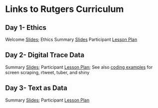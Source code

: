 # Links to Rutgers Curriculum


## Day 1- Ethics
Welcome [Slides](https://docs.google.com/presentation/d/1cbgMv9rj778X-U0R1M4st-MYEf0UK5A9NA61ytNLk0Y/edit?usp=sharing); Ethics Summary [Slides](https://docs.google.com/presentation/d/1ZTszDTgw-ySFoWuDWnMYhpmF_Ncn9yxlo1RMzi1V_EQ/edit?usp=sharing)
Participant [Lesson Plan](https://docs.google.com/document/d/1WKAbKqmgKTMndPkTWb3KlstPfHItxnNTM5BRWe5c4yM/edit?usp=sharing)

## Day 2- Digital Trace Data
Summary [Slides](https://docs.google.com/presentation/d/1thXlkDgBd_MptJD8AGq8C2rI0lkU6V5O4oJ66JLUtBY/edit?usp=sharing); Participant [Lesson Plan](https://docs.google.com/document/d/1AIe8RawYsu02SeByzslayjdWO69-bi45yxZBbXLrAtw/edit?usp=sharing); 
See also [coding examples](https://drive.google.com/drive/folders/1qLE91Upx8whd9GFJ6PcCj405bLYrnEw0?usp=sharing) for screen scraping, rtweet, tuber, and shiny 

## Day 3- Text as Data
Summary [Slides](https://docs.google.com/presentation/d/1rLe9LYK8wq-DsME3BtU2qDutEVWXeEIn9Bd_yjetwlU/edit?usp=sharing); 
Participant [Lesson Plan](https://docs.google.com/document/d/1SMCulQDz36mXIKA8dz3sStuGpXrgPsZ2IEE8i4TApUo/edit?usp=sharing)
